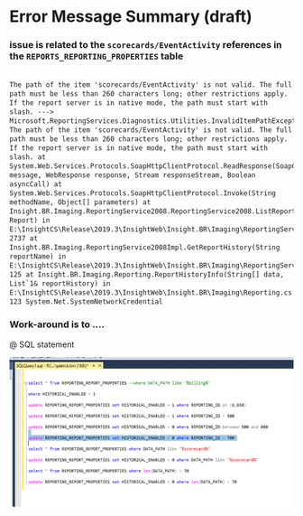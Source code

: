 # Error Message Summary (draft)

### issue is related to the `scorecards/EventActivity` references in the `REPORTS_REPORTING_PROPERTIES` table

```

The path of the item 'scorecards/EventActivity' is not valid. The full path must be less than 260 characters long; other restrictions apply. If the report server is in native mode, the path must start with slash. ---> Microsoft.ReportingServices.Diagnostics.Utilities.InvalidItemPathException: The path of the item 'scorecards/EventActivity' is not valid. The full path must be less than 260 characters long; other restrictions apply. If the report server is in native mode, the path must start with slash. at System.Web.Services.Protocols.SoapHttpClientProtocol.ReadResponse(SoapClientMessage message, WebResponse response, Stream responseStream, Boolean asyncCall) at System.Web.Services.Protocols.SoapHttpClientProtocol.Invoke(String methodName, Object[] parameters) at Insight.BR.Imaging.ReportingService2008.ReportingService2008.ListReportHistory(String Report) in E:\InsightCS\Release\2019.3\InsightWeb\Insight.BR\Imaging\ReportingService2008.cs:line 2737 at Insight.BR.Imaging.ReportingService2008Impl.GetReportHistory(String reportName) in E:\InsightCS\Release\2019.3\InsightWeb\Insight.BR\Imaging\ReportingService.cs:line 125 at Insight.BR.Imaging.Reporting.ReportHistoryInfo(String[] data, List`1& reportHistory) in E:\InsightCS\Release\2019.3\InsightWeb\Insight.BR\Imaging\Reporting.cs:line 123 System.Net.SystemNetworkCredential

```
### Work-around is to ....



@<C6D49B38-49FC-660D-A122-33267AE18473> SQL statement

![image.png](/.attachments/image-12a037d9-968b-4d2b-be31-5b254a73df07.png)

